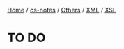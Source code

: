 [Home](https://mengxianbin.github.io) /
[cs-notes](https://mengxianbin.github.io/cs-notes/content) /
[Others](https://mengxianbin.github.io/cs-notes/content/Others) /
[XML](https://mengxianbin.github.io/cs-notes/content/Others/XML) /
[XSL](https://mengxianbin.github.io/cs-notes/content/Others/XML/XSL)

# TO DO
